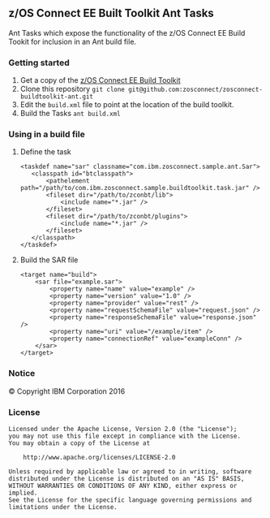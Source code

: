 ## z/OS Connect EE Built Toolkit Ant Tasks

Ant Tasks which expose the functionality of the z/OS Connect EE Build Tookit for inclusion in an Ant build file.

### Getting started

1. Get a copy of the [z/OS Connect EE Build Toolkit](http://www.ibm.com/support/knowledgecenter/SS4SVW_2.0.0/com.ibm.zosconnect.doc/installing/bt_install.html)
2. Clone this repository `git clone git@github.com:zosconnect/zosconnect-buildtoolkit-ant.git`
3. Edit the `build.xml` file to point at the location of the build toolkit.
4. Build the Tasks `ant build.xml`

### Using in a build file

1. Define the task 

    ```
    <taskdef name="sar" classname="com.ibm.zosconnect.sample.ant.Sar">
       <classpath id="btclasspath">
           <pathelement path="/path/to/com.ibm.zosconnect.sample.buildtoolkit.task.jar" />
           <fileset dir="/path/to/zconbt/lib">
               <include name="*.jar" />
           </fileset>
           <fileset dir="/path/to/zconbt/plugins">
               <include name="*.jar" />
           </fileset>
       </classpath>
    </taskdef>
    ```
    
2. Build the SAR file 

    ```
    <target name="build">
        <sar file="example.sar">
            <property name="name" value="example" />
            <property name="version" value="1.0" />
            <property name="provider" value="rest" />
            <property name="requestSchemaFile" value="request.json" />
            <property name="responseSchemaFile" value="response.json" />
            <property name="uri" value="/example/item" />
            <property name="connectionRef" value="exampleConn" />
        </sar>
    </target>
    ```

### Notice

&copy; Copyright IBM Corporation 2016

### License
```
Licensed under the Apache License, Version 2.0 (the "License");
you may not use this file except in compliance with the License.
You may obtain a copy of the License at

    http://www.apache.org/licenses/LICENSE-2.0

Unless required by applicable law or agreed to in writing, software
distributed under the License is distributed on an "AS IS" BASIS,
WITHOUT WARRANTIES OR CONDITIONS OF ANY KIND, either express or implied.
See the License for the specific language governing permissions and
limitations under the License.
```
